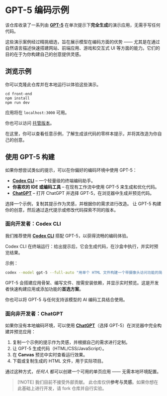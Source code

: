 # GPT-5 编码示例

该仓库收录了一系列由 **[GPT-5](https://platform.openai.com/docs/models/gpt-5)** 在单次提示下**完全生成**的演示应用，无需手写任何代码。

这些演示案例经过精挑细选，旨在展示模型在编码方面的优势 —— 尤其是在通过自然语言描述快速搭建网站、前端应用、游戏和交互式 UI 等方面的能力。它们的目的在于为你构建自己的创意提供灵感。

## 浏览示例

你可以克隆此仓库并在本地运行以体验这些演示。

```
cd front-end
npm install
npm run dev
```

应用将在 `localhost:3000` 可用。

你也可以访问 [托管版本](https://gpt5-coding-examples.vercel.app/)。

在这里，你可以查看任意示例，了解生成该代码的零样本提示，并将其改造为你自己的创意。

## 使用 GPT-5 构建

如果你想尝试类似的提示，可以在你偏好的编码环境中使用 GPT-5：

* **[Codex CLI](https://github.com/openai/codex)** – 一个轻量级的终端编码助手。
* **你喜欢的 IDE 或编码工具** – 在现有工作流中使用 GPT-5 来生成和优化代码。
* **[ChatGPT](https://chatgpt.com)** – 打开 ChatGPT 并选择 GPT-5，在浏览器中生成并预览代码。

选择一个示例，复制其提示作为灵感，并根据你的需求进行改造。
让 GPT-5 构建你的创意，然后通过迭代提示或修改代码探索不同的版本。

### 面向开发者：Codex CLI

我们推荐使用 [**Codex CLI**](https://github.com/openai/codex) 搭配 GPT-5，以获得流畅的编码体验。

Codex CLI 在终端运行：给出提示后，它会生成代码，在沙盒中执行，并实时预览结果。

示例：

```bash
codex --model gpt-5 --full-auto "用单个 HTML 文件构建一个带摄像头访问功能的简易拍照应用"
```

GPT-5 会搭建应用骨架、编写文件、按需安装依赖，并显示实时预览。这是开发者快速构建应用或添加功能的**首选方案**。

你也可以将 GPT-5 与任何支持该模型的 AI 编码工具结合使用。

### 面向非开发者：ChatGPT

如果你没有本地编码环境，可以使用 [**ChatGPT**](https://chatgpt.com)（选择 GPT-5）在浏览器中完全构建并预览应用：

1. 复制一个示例的提示作为灵感，并根据自己的需求进行定制。
2. 让 GPT-5 生成代码（HTML/CSS/JavaScript）。
3. 在 **Canvas** 预览中实时查看运行效果。
4. 下载或复制生成的 HTML 文件，用于实际项目。

通过这种方式，*任何人* 都可以创建一个可用的单页应用 —— 无需本地环境配置。

> \[!NOTE]
> 我们目前不接受外部贡献。
> 此仓库仅供**参考与灵感**。如果你想在此基础上进行开发，请 fork 仓库并自行实验。

